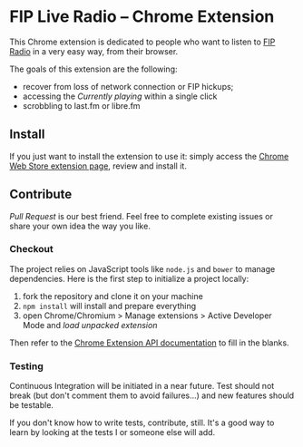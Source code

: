 # FIP Live Radio – Chrome Extension

This Chrome extension is dedicated to people who want to listen to
[FIP Radio](http://www.fipradio.fr/) in a very easy way, from their browser.

The goals of this extension are the following:
- recover from loss of network connection or FIP hickups;
- accessing the *Currently playing* within a single click
- scrobbling to last.fm or libre.fm

## Install

If you just want to install the extension to use it:
simply access the [Chrome Web Store extension page](#), review and install it.

## Contribute

*Pull Request* is our best friend.
Feel free to complete existing issues or share your own idea the way you like.

### Checkout

The project relies on JavaScript tools like `node.js` and `bower` to manage dependencies.
Here is the first step to initialize a project locally:
1. fork the repository and clone it on your machine
1. `npm install` will install and prepare everything
1. open Chrome/Chromium > Manage extensions > Active Developer Mode and *load unpacked extension*

Then refer to the [Chrome Extension API documentation](http://developer.chrome.com/extensions/) to fill in the blanks.

### Testing

Continuous Integration will be initiated in a near future.
Test should not break (but don't comment them to avoid failures...) and new features should be testable.

If you don't know how to write tests, contribute, still. It's a good way to learn by looking at the tests I or someone
else will add.